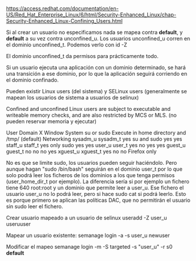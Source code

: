 https://access.redhat.com/documentation/en-US/Red_Hat_Enterprise_Linux/6/html/Security-Enhanced_Linux/chap-Security-Enhanced_Linux-Confining_Users.html

Si al crear un usuario no especificamos nada se mapea contra __default__, y __default__ a su vez contra unconfined_u.
Los usuarios unconfined_u  corren en el dominio unconfined_t.
Podemos verlo con id -Z

El dominio unconfined_t da permisos para prácticamente todo.

Si un usuario ejecuta una aplicación con un dominio determinado, se hará una transición a ese dominio, por lo que la aplicación seguirá corriendo en el dominio confinado.

Pueden existir Linux users (del sistema) y SELinux users (generalmente se mapean los usuarios de sistema a usuarios de selinux)

Confined and unconfined Linux users are subject to executable and writeable memory checks, and are also restricted by MCS or MLS. (no pueden reservar memoria y ejecutar)

User        Domain    X Window System   su or sudo    Execute in home directory and /tmp/ (default)   Networking
sysadm_u    sysadm_t  yes               su and sudo   yes                                             yes
staff_u     staff_t   yes               only sudo     yes                                             yes
user_u      user_t    yes               no            yes                                             yes
guest_u     guest_t   no                no            no                                              yes
xguest_u    xguest_t  yes               no            no                                              Firefox only

No es que se limite sudo, los usuarios pueden seguir haciéndolo. Pero aunque hagan "sudo /bin/bash" seguirán en el dominio user_t por lo que solo podrá leer los ficheros de los dominios a los que tenga permisos (user_home_dir_t por ejemplo).
La diferencia sería si por ejemplo un fichero tiene 640 root:root y un dominio que permite leer a user_u.
Ese fichero el usuario user_u no lo podrá leer, pero si hace sudo cat si podrá leerlo.
Esto es porque primero se aplican las políticas DAC, que no permitirán el usuario sin sudo leer el fichero.


Crear usuario mapeado a un usuario de selinux
useradd -Z user_u useruuser

Mapear un usuario existente:
semanage login -a -s user_u newuser

Modificar el mapeo
semanage login -m -S targeted -s "user_u" -r s0 __default__

